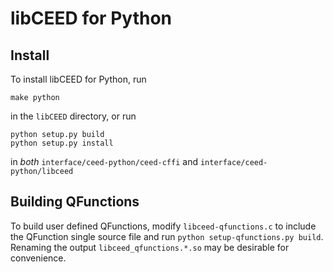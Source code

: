 # libCEED for Python

## Install

To install libCEED for Python, run

    make python

in the `libCEED` directory, or run

```
python setup.py build
python setup.py install
```

in *both* `interface/ceed-python/ceed-cffi` and `interface/ceed-python/libceed`

## Building QFunctions

To build user defined QFunctions, modify `libceed-qfunctions.c` to include
the QFunction single source file and run `python setup-qfunctions.py build`.
Renaming the output `libceed_qfunctions.*.so` may be desirable for convenience.

